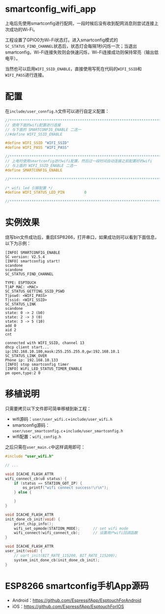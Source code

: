 # smartconfig_wifi_app

上电后先使用smartconfig进行配网，一段时候后没有收到配网消息则尝试连接上次成功的Wi-Fi。

工程设置了GPIO0为Wi-Fi状态灯。进入smartconfig模式的`SC_STATUS_FIND_CHANNEL`状态后，状态灯会每隔1秒闪烁一次；当退出smartconfig，Wi-Fi连接失败则会快速闪烁，Wi-Fi连接成功则保持常亮（输出低电平）。

当然也可以启用`WIFI_SSID_ENABLE`，直接使用写死在代码的`WIFI_SSID`和`WIFI_PASS`进行连接。

# 配置

在`include/user_connfig.h`文件可以进行自定义配置：

```C
//***********************************************************************/
// 使用下面的wifi配置进行连接
// 与下面的 SMARTCONFIG_ENABLE 二选一
//#define WIFI_SSID_ENABLE

#define WIFI_SSID "WIFI_SSID"
#define WIFI_PASS "WIFI_PASS"

//***********************************************************************/
// 上电时使用smartconfig进行wifi配置，然后过一段时间自动连接之前配置好的wifi
// 与上面的 WIFI_SSID_ENABLE 二选一
#define SMARTCONFIG_ENABLE

//***********************************************************************/

/* wifi led 引脚配置 */
#define WIFI_STATUS_LED_PIN         0

//***********************************************************************/
```

# 实例效果

烧写bin文件成功后，重启ESP8266，打开串口，如果成功则可以看到下面信息，以下为示例：

```
[INFO] SMARTCONFIG_ENABLE
SC version: V2.5.4
[INFO] smartconfig start!
scandone
scandone
SC_STATUS_FIND_CHANNEL

TYPE: ESPTOUCH
T|AP MAC: <MAC>
SC_STATUS_GETTING_SSID_PSWD
T|pswd: <WIFI_PASS>
T|ssid: <WIFI_SSID>
SC_STATUS_LINK
scandone
state: 0 -> 2 (b0)
state: 2 -> 3 (0)
state: 3 -> 5 (10)
add 0
aid 2
cnt 

connected with WIFI_SSID, channel 13
dhcp client start...
ip:192.168.10.180,mask:255.255.255.0,gw:192.168.10.1
SC_STATUS_LINK_OVER
Phone ip: 192.168.10.133
[INFO] stop smartconfig timer
[INFO] WiFi_LED_STATUS_TIMER_ENABLE
pm open,type:2 0
```

# 移植说明

只需要拷贝以下文件即可简单移植到新工程：

- wifi源码：`user/user_wifi.c`+`include/user_wifi.h`
- smartconfig源码：`user/user_smartconfig.c`+`include/user_smartconfig.h`
- wifi配置：`wifi_config.h`


之后只需在`user_main.c`中这样调用即可：

```C
#include "user_wifi.h"

// ...

void ICACHE_FLASH_ATTR
wifi_connect_cb(u8 status) {
	if (status == STATION_GOT_IP) {
		os_printf("wifi connect success!\r\n");
	} else {

	}
}

void ICACHE_FLASH_ATTR
init_done_cb_init(void) {
	print_chip_info();
	wifi_set_opmode(STATION_MODE);		// set wifi mode
	wifi_connect(wifi_connect_cb);		// 设置用户wifi回调函数
}

void ICACHE_FLASH_ATTR
user_init(void) {
    // uart_init(BIT_RATE_115200, BIT_RATE_115200);
    system_init_done_cb(init_done_cb_init);
}

```

# ESP8266 smartconfig手机App源码

- Android：https://github.com/EspressifApp/EsptouchForAndroid
- iOS：https://github.com/EspressifApp/EsptouchForIOS
